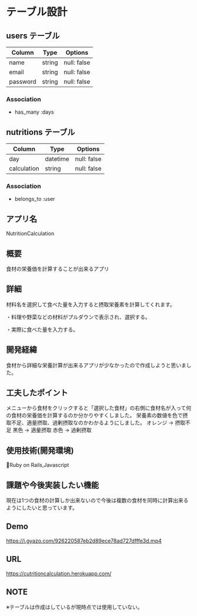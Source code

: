 # テーブル設計

## users テーブル

| Column   | Type   | Options     |
| -------- | ------ | ----------- |
| name     | string | null: false |
| email    | string | null: false |
| password | string | null: false |

### Association

- has_many :days


## nutritions テーブル

| Column      | Type     | Options     |
| ----------- | -------- | ----------- |
| day         | datetime | null: false |
| calculation | string   | null: false |

### Association

- belongs_to :user



## アプリ名
NutritionCalculation

## 概要
食材の栄養価を計算することが出来るアプリ

## 詳細
材料名を選択して食べた量を入力すると摂取栄養素を計算してくれます。

・料理や野菜などの材料がプルダウンで表示され、選択する。

・実際に食べた量を入力する。

## 開発経緯
食材から詳細な栄養計算が出来るアプリが少なかったので作成しようと思いました。

## 工夫したポイント
メニューから食材をクリックすると「選択した食材」の右側に食材名が入って何の食材の栄養価を計算するのか分かりやすくしました。
栄養素の数値を色で摂取不足、適量摂取、過剰摂取なのかわかるようにしました。
オレンジ → 摂取不足
黒色 → 適量摂取
赤色 → 過剰摂取

## 使用技術(開発環境)
Ruby on Rails,Javascript

## 課題や今後実装したい機能
現在は1つの食材の計算しか出来ないので今後は複数の食材を同時に計算出来るようにしたいと思っています。


## Demo
https://i.gyazo.com/926220587eb2d89ece78ad727dfffe3d.mp4

## URL
https://cutritioncalculation.herokuapp.com/

## NOTE
※テーブルは作成はしているが現時点では使用していない。
